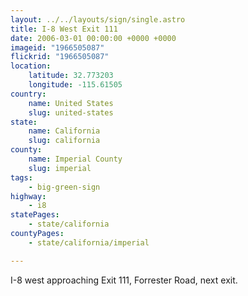 ```yaml
---
layout: ../../layouts/sign/single.astro
title: I-8 West Exit 111
date: 2006-03-01 00:00:00 +0000 +0000
imageid: "1966505087"
flickrid: "1966505087"
location:
    latitude: 32.773203
    longitude: -115.61505
country:
    name: United States
    slug: united-states
state:
    name: California
    slug: california
county:
    name: Imperial County
    slug: imperial
tags:
    - big-green-sign
highway:
    - i8
statePages:
    - state/california
countyPages:
    - state/california/imperial

---
```

I-8 west approaching Exit 111, Forrester Road, next exit.